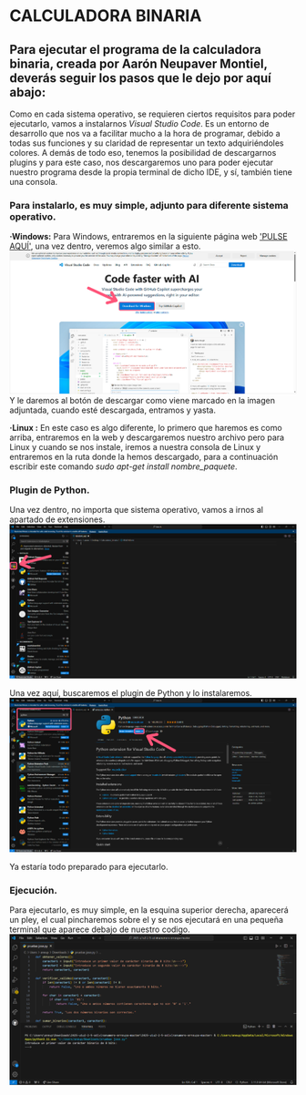 # CALCULADORA BINARIA

## Para ejecutar el programa de la calculadora binaria, creada por Aarón Neupaver Montiel, deverás seguir los pasos que le dejo por aquí abajo:

Como en cada sistema operativo, se requieren ciertos requisitos para poder ejecutarlo, vamos a instalarnos *Visual Studio Code*. Es un entorno de desarrollo que nos va 
a facilitar mucho a la hora de programar, debido a todas sus funciones y su claridad de representar un texto adquiriéndoles colores. A demás de todo eso, tenemos la 
posibilidad de descargarnos plugins y para este caso, nos descargaremos uno para poder ejecutar nuestro programa desde la propia terminal de dicho IDE, y sí, también 
tiene una consola.

### Para instalarlo, es muy simple, adjunto para diferente sistema operativo.

__·Windows:__ Para Windows, entraremos en la siguiente página web ['PULSE AQUÍ'](https://code.visualstudio.com/), una vez dentro, veremos algo similar a esto.
![1](assets/1.png)
Y le daremos al botón de descargar como viene marcado en la imagen adjuntada, cuando esté descargada, entramos y yasta.

__·Linux :__ En este caso es algo diferente, lo primero que haremos es como arriba, entraremos en la web y descargaremos nuestro archivo pero para Linux y cuando se nos 
instale, iremos a nuestra consola de Linux y entraremos en la ruta donde la hemos descargado, para a continuación escribir este comando *sudo apt-get install nombre_paquete*.

### Plugin de Python.

Una vez dentro, no importa que sistema operativo, vamos a irnos al apartado de extensiones.
![2](assets/2.png)

Una vez aquí, buscaremos el plugin de Python y lo instalaremos.
![3](assets/3.png)

Ya estaría todo preparado para ejecutarlo.

### Ejecución.

Para ejecutarlo, es muy simple, en la esquina superior derecha, aparecerá un pley, el cual pincharemos sobre el y se nos ejecutará en una pequeña terminal que aparece debajo de nuestro codigo.
![4](assets/4.png)
